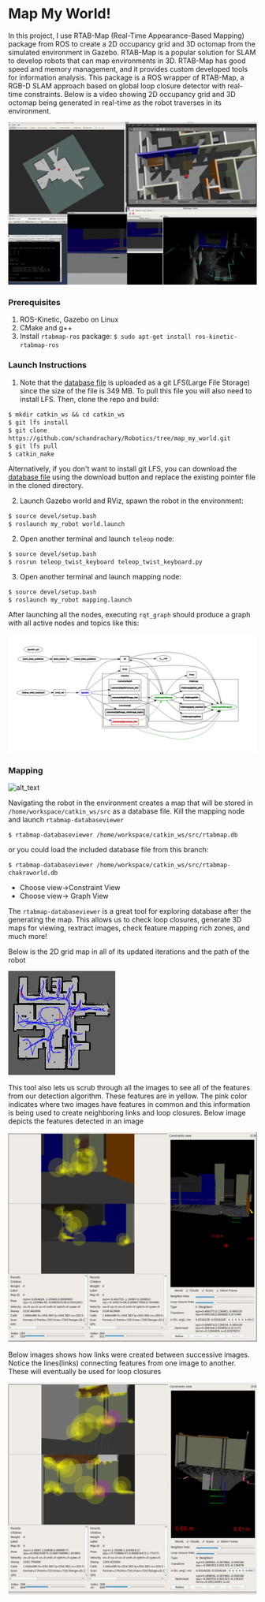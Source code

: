 # Map My World!

In this project, I use RTAB-Map (Real-Time Appearance-Based Mapping) package from ROS to create a 2D occupancy grid and 3D octomap from the simulated environment in Gazebo. RTAB-Map is a popular solution for SLAM to develop robots that can map environments in 3D. RTAB-Map has good speed and memory management, and it provides custom developed tools for information analysis. This package is a ROS wrapper of RTAB-Map, a RGB-D SLAM approach based on global loop closure detector with real-time constraints. Below is a video showing 2D occupancy grid and 3D octomap being generated in real-time as the robot traverses in its environment. 

[![IMAGE ALT TEXT HERE](/images/thumbnail.png)](https://www.youtube.com/watch?v=oEtwfcT3_wQ&feature=youtu.be)

### Prerequisites

1. ROS-Kinetic, Gazebo on Linux
2. CMake and g++
3. Install `rtabmap-ros` package: `$ sudo apt-get install ros-kinetic-rtabmap-ros`

### Launch Instructions

1. Note that the [database file](https://github.com/schandrachary/Robotics/blob/map_my_world/rtabmap-chakraworld.db) is uploaded as a git LFS(Large File Storage) since the size of the file is 349 MB. To pull this file you will also need to install LFS. Then, clone the repo and build:
```
$ mkdir catkin_ws && cd catkin_ws
$ git lfs install
$ git clone https://github.com/schandrachary/Robotics/tree/map_my_world.git
$ git lfs pull
$ catkin_make
```
Alternatively, if you don't want to install git LFS, you can download the [database file](https://github.com/schandrachary/Robotics/blob/map_my_world/rtabmap-chakraworld.db) using the download button and replace the existing pointer file in the cloned directory.

2. Launch Gazebo world and RViz, spawn the robot in the environment:
```
$ source devel/setup.bash
$ roslaunch my_robot world.launch
```

2. Open another terminal and launch `teleop` node:
```
$ source devel/setup.bash
$ rosrun teleop_twist_keyboard teleop_twist_keyboard.py
```

3. Open another terminal and launch mapping node:
```
$ source devel/setup.bash
$ roslaunch my_robot mapping.launch
```

After launching all the nodes, executing `rqt_graph` should produce a graph with all active nodes and topics like this:

![alt_text](/images/rqt-graph.png)


### Mapping

![alt_text](https://github.com/schandrachary/Robotics/blob/map_my_world/images/rtabmap.gif)

Navigating the robot in the environment creates a map that will be stored in `/home/workspace/catkin_ws/src` as a database file. Kill the mapping node and launch
`rtabmap-databaseviewer`
```
$ rtabmap-databaseviewer /home/workspace/catkin_ws/src/rtabmap.db
```
or you could load the included database file from this branch:
```
$ rtabmap-databaseviewer /home/workspace/catkin_ws/src/rtabmap-chakraworld.db
```
- Choose view->Constraint View
- Choose view-> Graph View

The `rtabmap-databaseviewer` is a great tool for exploring database after the generating the map. This allows us to check loop closures, generate 3D maps for viewing, rextract images, check feature mapping rich zones, and much more!

Below is the 2D grid map in all of its updated iterations and the path of the robot

![alt_text](images/graphview.png)

This tool also lets us scrub through all the images to see all of the features from our detection algorithm. These features are in yellow. The pink color indicates where two images have features in common and this information is being used to create neighboring links and loop closures. Below image depicts the features detected in an image

![alt_text](images/constraints-view1.png)

Below images shows how links were created between successive images. Notice the lines(links) connecting features from one image to another. These will eventually be used for loop closures

![alt_text](images/constraints-view2png.png)


